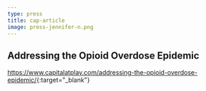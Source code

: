 ```yaml
---
type: press
title: cap-article
image: press-jennifer-n.png
---
```


## Addressing the Opioid Overdose Epidemic

<https://www.capitalatplay.com/addressing-the-opioid-overdose-epidemic/>{:target="_blank"}